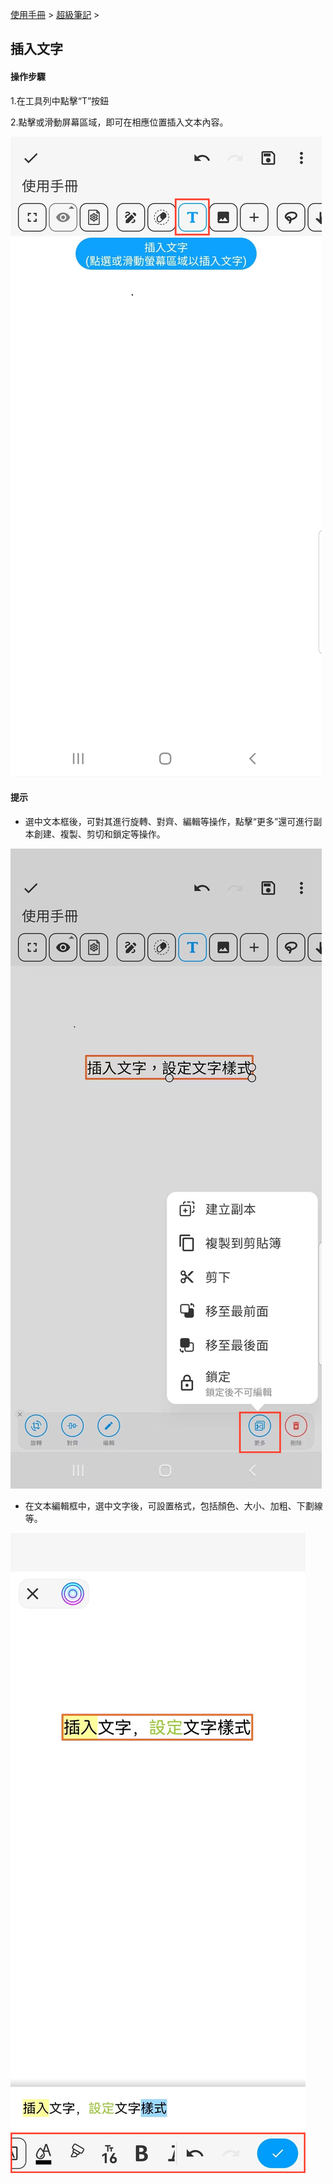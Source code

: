 [使用手冊](/dragonnest/drawnote/manual/zh-tw) > [超級筆記](/dragonnest/drawnote/manual/zh/super_note) >

插入文字
---
#### 操作步驟

1.在工具列中點擊“T”按鈕

2.點擊或滑動屏幕區域，即可在相應位置插入文本內容。

![](imgs/insert_text.png)

#### 提示
- 選中文本框後，可對其進行旋轉、對齊、編輯等操作，點擊“更多”還可進行副本創建、複製、剪切和鎖定等操作。


![](imgs/insert_text1.png)

- 在文本編輯框中，選中文字後，可設置格式，包括顏色、大小、加粗、下劃線等。

![](imgs/insert_text3.png)